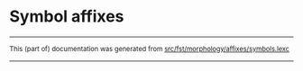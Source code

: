 
# Symbol affixes

* * *

<small>This (part of) documentation was generated from [src/fst/morphology/affixes/symbols.lexc](https://github.com/giellalt/lang-cor/blob/main/src/fst/morphology/affixes/symbols.lexc)</small>

---

